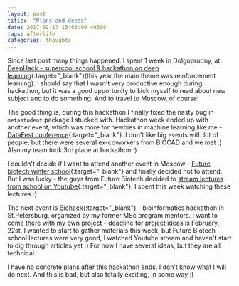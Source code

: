 ```yaml
---
layout: post
title:  "Plans and deeds"
date: 2017-02-17 15:03:00 +0300
tags: afterlife
categories: thoughts 
---
```

Since last post many things happened.
I spent 1 week in Dolgoprudny, at [DeepHack - supercool school & hackathon on deep learning](http://deephack.me/){:target="_blank"}(this year the main theme was reinforcement learning). 
I should say that I wasn't very productive enough during hackathon, but it was a good opportunity to kick myself to read about new subject and to do something. 
And to travel to Moscow, of course!

The good thing is, during this hackathon I finally fixed the nasty bug in `metastudent` package I stucked with.
Hackathon week ended up with another event, which was more for newbies in machine learning like me - [DataFest conference](http://datafest.ru/){:target="_blank"}. I don't like big events with lot of people, but there were several ex-coworkers from BIOCAD and we met :)
Also my team took 3rd place at hackathon :)

I couldn't decide if I want to attend another event in Moscow - [Future biotech winter school](http://www.winter17.futurebiotech.ru/){:target="_blank"} and finally decided not to attend.
But I was lucky - the guys from Future Biotech decided to [stream lectures from school on Youtube](https://www.youtube.com/channel/UCtRYnTsVHYRqnqMl0253Pzg){:target="_blank"}. I spent this week watching these lectures :)

The next event is [Biohack](http://biohack.ru/){:target="_blank"} - bioinformatics hackathon in St.Petersburg, organized by my former MSc program mentors. I want to come there with my own project - deadline for project ideas is February, 22st.
I wanted to start to gather materials this week, but Future Biotech school lectures were very good, I watched Youtube stream and haven't start to dig through articles yet :) For now I have several ideas, but they are all technical. 

I have no concrete plans after this hackathon ends. I don't know what I will do next. And this is bad, but also totally exciting, in some way :)

